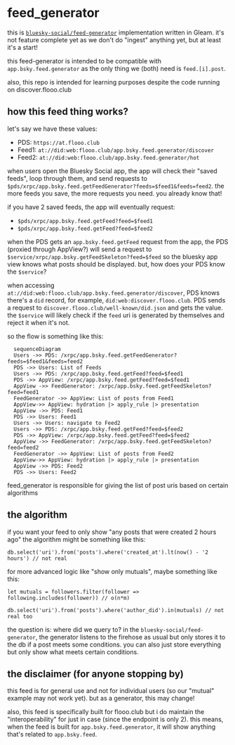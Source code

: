 # feed_generator

this is [`bluesky-social/feed-generator`](https://github.com/bluesky-social/feed-generator) implementation written in Gleam. it's not feature complete yet as we don't do "ingest" anything yet, but at least it's a start!

this feed-generator is intended to be compatible with `app.bsky.feed.generator` as the only thing we (both) need is `feed.[i].post`.

also, this repo is intended for learning purposes despite the code running on discover.flooo.club

## how this feed thing works?

let's say we have these values:

- PDS: `https://at.flooo.club`
- Feed1: `at://did:web:flooo.club/app.bsky.feed.generator/discover`
- Feed2: `at://did:web:flooo.club/app.bsky.feed.generator/hot`

when users open the Bluesky Social app, the app will check their "saved feeds", loop through them, and send requests to `$pds/xrpc/app.bsky.feed.getFeedGenerator?feeds=$feed1&feeds=feed2`. the more feeds you save, the more requests you need. you already know that!

if you have 2 saved feeds, the app will eventually request:

- `$pds/xrpc/app.bsky.feed.getFeed?feed=$feed1`
- `$pds/xrpc/app.bsky.feed.getFeed?feed=$feed2`

when the PDS gets an `app.bsky.feed.getFeed` request from the app, the PDS (proxied through AppView?) will send a request to `$service/xrpc/app.bsky.getFeedSkeleton?feed=$feed` so the bluesky app view knows what posts should be displayed. but, how does your PDS know the `$service`?

when accessing `at://did:web:flooo.club/app.bsky.feed.generator/discover`, PDS knows there's a `did` record, for example, `did:web:discover.flooo.club`. PDS sends a request to `discover.flooo.club/well-known/did.json` and gets the value. the `$service` will likely check if the `feed` uri is generated by themselves and reject it when it's not.

so the flow is something like this:

```mermaid
  sequenceDiagram
  Users ->> PDS: /xrpc/app.bsky.feed.getFeedGenerator?feeds=$feed1&feeds=feed2
  PDS ->> Users: List of Feeds
  Users ->> PDS: /xrpc/app.bsky.feed.getFeed?feed=$feed1
  PDS ->> AppView: /xrpc/app.bsky.feed.getFeed?feed=$feed1
  AppView ->> FeedGenerator: /xrpc/app.bsky.feed.getFeedSkeleton?feed=feed1
  FeedGenerator ->> AppView: List of posts from Feed1
  AppView->> AppView: hydration |> apply_rule |> presentation
  AppView ->> PDS: Feed1
  PDS ->> Users: Feed1
  Users ->> Users: navigate to Feed2
  Users ->> PDS: /xrpc/app.bsky.feed.getFeed?feed=$feed2
  PDS ->> AppView: /xrpc/app.bsky.feed.getFeed?feed=$feed2
  AppView ->> FeedGenerator: /xrpc/app.bsky.feed.getFeedSkeleton?feed=feed2
  FeedGenerator ->> AppView: List of posts from Feed2
  AppView->> AppView: hydration |> apply_rule |> presentation
  AppView ->> PDS: Feed2
  PDS ->> Users: Feed2
```

feed_generator is responsible for giving the list of post uris based on certain algorithms

## the algorithm

if you want your feed to only show "any posts that were created 2 hours ago" the algorithm might be something like this:

```
db.select('uri').from('posts').where('created_at').lt(now() - '2 hours') // not real
```

for more advanced logic like "show only mutuals", maybe something like this:

```
let mutuals = followers.filter(follower => following.includes(follower)) // o(n*m)

db.select('uri').from('posts').where('author_did').in(mutuals) // not real too
```

the question is: where did we query to? in the `bluesky-social/feed-generator`, the generator listens to the firehose as usual but only stores it to the db if a post meets some conditions. you can also just store everything but only show what meets certain conditions.

## the disclaimer (for anyone stopping by)

this feed is for general use and not for individual users (so our "mutual" example may not work yet). but as a generator, this may change!

also, this feed is specifically built for flooo.club but i do maintain the "interoperability" for just in case (since the endpoint is only 2). this means, when the feed is built for `app.bsky.feed.generator`, it will show anything that's related to `app.bsky.feed`.
